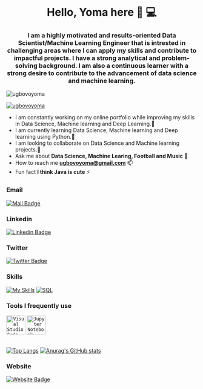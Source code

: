<h1 align = "center"> Hello, Yoma here 👋 💻 </h1>
<h3 align="center">I am a highly motivated and results-oriented Data Scientist/Machine Learning Engineer that is intrested in challenging areas where I can apply my skills and contribute to impactful projects. I have a strong analytical and problem-solving background. I am also a continuous learner with a strong desire to contribute to the advancement of data science and machine learning.</h3>

<p align="left"> <img src="https://komarev.com/ghpvc/?username=ugbovoyoma&label=Profile%20views&color=0e75b6&style=flat" alt="ugbovoyoma" /> </p>

<p align="left"> <a href="https://twitter.com/ugbovoyoma" target="blank"><img src="https://img.shields.io/twitter/follow/ugbovoyoma?logo=twitter&style=for-the-badge" alt="ugbovoyoma" /></a> </p>


*  I am constantly working on my online portfolio while improving my skills in Data Science, Machine learning and Deep Learning.👀
*  I am currently learning Data Science, Machine learning and Deep learning using Python.🌱 
*  I am looking to collaborate on Data Science and Machine learning projects.💞️
*  Ask me about **Data Science, Machine Learing, Football and Music** 💬
*  How to reach me **ugbovoyoma@gmail.com** 📫
*  Fun fact **I think Java is cute** ⚡



<h3>Email</h3>

[![Mail Badge](https://img.shields.io/badge/Ugbovoyoma-D14836?style=for-the-badge&logo=gmail&logoColor=white
)](mailto:ugbovoyoma@gmail.com)

<h3>Linkedin</h3>

[![Linkedin Badge](https://img.shields.io/badge/Ugbovo-Yoma-0077B5?style=for-the-badge&logo=linkedin&logoColor=white)](https://www.linkedin.com/in/ugbovo-yoma-336971106)

<h3>Twitter</h3>

[![Twitter Badge](https://img.shields.io/badge/Ugbovo-Yoma-0077B5?style=for-the-badge&logo=linkedin&logoColor=white)](https://www.x.com/in/ugbovo-yoma-336971106)

<h3>Skills</h3>

[![My Skills](https://skillicons.dev/icons?i=$sql,java,r,py&theme=dark)](https://skillicons.dev)
[![SQL](https://img.shields.io/badge/SQL-Proficient-brightgreen.svg)](https://www.w3schools.com/sql/)

<h3>Tools I frequently use</h3>
<div >
	<code><img width="50" src="https://user-images.githubusercontent.com/25181517/192108891-d86b6220-e232-423a-bf5f-90903e6887c3.png" alt="Visual Studio Code" title="Visual Studio Code"/></code>
	<code><img width="50" src="https://user-images.githubusercontent.com/25181517/183914128-3fc88b4a-4ac1-40e6-9443-9a30182379b7.png" alt="Jupyter Notebook" title="Jupyter Notebook"/></code>
</div>

<br>

[![Top Langs](https://github-readme-stats.vercel.app/api/top-langs/?username=Ugbovoyoma&theme=dracula)](https://github.com/anuraghazra/github-readme-stats)   [![Anurag's GitHub stats](https://github-readme-stats.vercel.app/api?username=Ugbovoyoma&show_icons=true&theme=tokyonight)](https://github.com/anuraghazra/github-readme-stats)

<h3>Website</h3>

 [![Website Badge](https://img.shields.io/badge/Ugbovoyoma-000000?style=for-the-badge&logo=About.me&logoColor=white
)](https://Ugbovoyoma.github.io/) 


<!---
ugbovoyoma/ugbovoyoma is a ✨ special ✨ repository because its `README.md` (this file) appears on your GitHub profile.
You can click the Preview link to take a look at your changes.
--->
